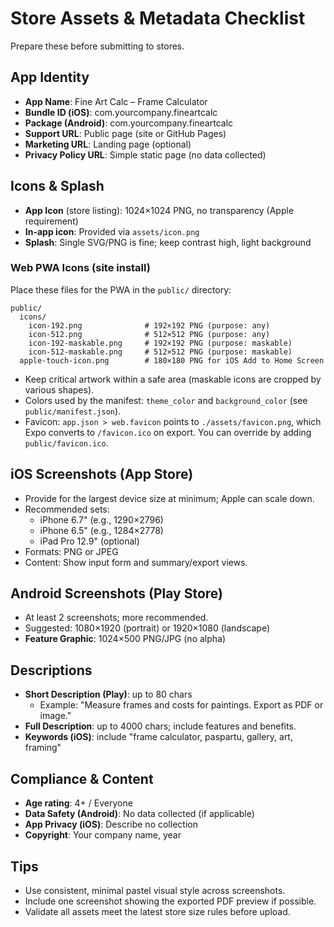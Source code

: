 # Store Assets & Metadata Checklist

Prepare these before submitting to stores.

## App Identity
- **App Name**: Fine Art Calc – Frame Calculator
- **Bundle ID (iOS)**: com.yourcompany.fineartcalc
- **Package (Android)**: com.yourcompany.fineartcalc
- **Support URL**: Public page (site or GitHub Pages)
- **Marketing URL**: Landing page (optional)
- **Privacy Policy URL**: Simple static page (no data collected)

## Icons & Splash
- **App Icon** (store listing): 1024×1024 PNG, no transparency (Apple requirement)
- **In-app icon**: Provided via `assets/icon.png`
- **Splash**: Single SVG/PNG is fine; keep contrast high, light background

### Web PWA Icons (site install)
Place these files for the PWA in the `public/` directory:

```
public/
  icons/
    icon-192.png              # 192×192 PNG (purpose: any)
    icon-512.png              # 512×512 PNG (purpose: any)
    icon-192-maskable.png     # 192×192 PNG (purpose: maskable)
    icon-512-maskable.png     # 512×512 PNG (purpose: maskable)
  apple-touch-icon.png        # 180×180 PNG for iOS Add to Home Screen
```

- Keep critical artwork within a safe area (maskable icons are cropped by various shapes).
- Colors used by the manifest: `theme_color` and `background_color` (see `public/manifest.json`).
- Favicon: `app.json > web.favicon` points to `./assets/favicon.png`, which Expo converts to `/favicon.ico` on export. You can override by adding `public/favicon.ico`.

## iOS Screenshots (App Store)
- Provide for the largest device size at minimum; Apple can scale down.
- Recommended sets:
  - iPhone 6.7" (e.g., 1290×2796)
  - iPhone 6.5" (e.g., 1284×2778)
  - iPad Pro 12.9" (optional)
- Formats: PNG or JPEG
- Content: Show input form and summary/export views.

## Android Screenshots (Play Store)
- At least 2 screenshots; more recommended.
- Suggested: 1080×1920 (portrait) or 1920×1080 (landscape)
- **Feature Graphic**: 1024×500 PNG/JPG (no alpha)

## Descriptions
- **Short Description (Play)**: up to 80 chars
  - Example: "Measure frames and costs for paintings. Export as PDF or image."
- **Full Description**: up to 4000 chars; include features and benefits.
- **Keywords (iOS)**: include "frame calculator, paspartu, gallery, art, framing"

## Compliance & Content
- **Age rating**: 4+ / Everyone
- **Data Safety (Android)**: No data collected (if applicable)
- **App Privacy (iOS)**: Describe no collection
- **Copyright**: Your company name, year

## Tips
- Use consistent, minimal pastel visual style across screenshots.
- Include one screenshot showing the exported PDF preview if possible.
- Validate all assets meet the latest store size rules before upload.
